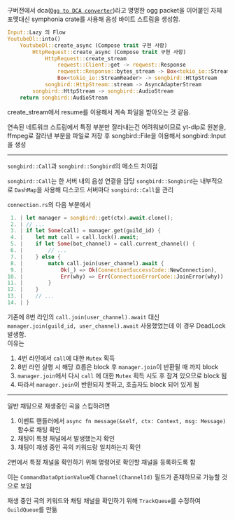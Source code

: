 
구버전에서 dca([`Ogg to DCA converter`](https://github.com/Forte-NaoP/dca-rs/blob/main/src/dca.rs))라고 명명한 ogg packet을 이어붙인 자체 포맷대신 symphonia crate를 사용해 음성 바이트 스트림을 생성함.
```rust
Input::Lazy 의 Flow
YoutubeDl::into() 
    YoutubeDl::create_async (Compose trait 구현 사항)
        HttpRequest::create_async (Compose trait 구현 사항)
            HttpRequest::create_stream
                reqwest::Client::get -> reqwest::Response
                reqwest::Response::bytes_stream -> Box<tokio_io::StreamReader> 
                Box<tokio_io::StreamReader> -> songbird::HttpStream
            songbird::HttpStream::stream -> AsyncAdapterStream
        songbird::HttpStream -> songbird::AudioStream
    return songbird::AudioStream 
```
create_stream에서 resume를 이용해서 계속 파일을 받아오는 것 같음.

연속된 네트워크 스트림에서 특정 부분만 잘라내는건 어려워보이므로 
yt-dlp로 원본을, ffmpeg로 잘라낸 부분을 파일로 저장 후 songbird::File을 이용해서 songbird::Input을 생성

---

`songbird::Call`과 `songbird::Songbird`의 메소드 차이점

`songbird::Call`는 한 서버 내의 음성 연결을 담당
`songbird::Songbird`는 내부적으로 `DashMap`을 사용해 디스코드 서버마다 `songbird::Call`을 관리

`connection.rs`의 다음 부분에서
```rust
 1. | let manager = songbird::get(ctx).await.clone();
 2. | // ...
 3. | if let Some(call) = manager.get(guild_id) {
 4. |    let mut call = call.lock().await;
 5. |    if let Some(bot_channel) = call.current_channel() {
 6. |        // ...    
 7. |    } else {
 8. |        match call.join(user_channel).await {
 9. |            Ok(_) => Ok(ConnectionSuccessCode::NewConnection),
10. |            Err(why) => Err(ConnectionErrorCode::JoinError(why))
11. |        }
12. |    }
13. |    // ...
14. | }
```
기존에 8번 라인의 `call.join(user_channel).await` 대신 `manager.join(guild_id, user_channel).await` 사용했었는데 이 경우 DeadLock 발생함.<br>이유는
1. 4번 라인에서 `call`에 대한 `Mutex` 획득
2. 8번 라인 실행 시 해당 흐름은 block 후 `manager.join`이 반환될 때 까지 block 
3. `manager.join`에서 다시 `call` 에 대한 `Mutex` 획득 시도 후 잠겨 있으므로 block 됨
4. 따라서 `manager.join`이 반환되지 못하고, 호출자도 block 되어 있게 됨

---

일반 채팅으로 재생중인 곡을 스킵하려면
1. 이벤트 핸들러에서 `async fn message(&self, ctx: Context, msg: Message)`함수로 채팅 확인
2. 채팅이 특정 채널에서 발생했는지 확인
3. 채팅이 재생 중인 곡의 키워드랑 일치하는지 확인

2번에서 특정 채널을 확인하기 위해 명령어로 확인할 채널을 등록하도록 함

이는 `CommandDataOptionValue`에 `Channel(ChannelId)` 필드가 존재하므로 가능할 것으로 보임

재생 중인 곡의 키워드와 채팅 채널을 확인하기 위해 `TrackQueue`를 수정하여 `GuildQueue`를 만듦

